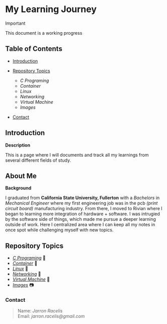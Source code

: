# My Learning Journey

> [!IMPORTANT]
> This document is a working progress


## Table of Contents

* [Introduction](#introduction)
* [Repository Topics](#repository-topics)

    * _C Programing_
    * _Container_
    * _Linux_
    * _Networking_
    * _Virtual Machine_
    * _Images_
    
* [Contact](#contact)   

## Introduction

**Description**

This is a page where I will documents and track all my learnings from several different fields of study.

## About Me

**Background**

I graduated from **California State University, Fullerton** with a _Bachelors_ in _Mechanical Engineer_ where my first engineering job was in the pcb _(print circuit board)_ manufacturing industry. From there, I moved to Rivian where I began to learning more integration of hardware + software. I was intrugied by the software side of things, which made me pursue a deeper learning outside of work. Here I centralized area where I can keep all my notes in once spot while challenging myself with new topics.

## Repository Topics

* [_C Programing_](https://github.com/jracelis-hub/my-learning-notes/tree/main/c_programming) :open_file_folder:
* [_Container_](https://github.com/jracelis-hub/my-learning-notes/tree/main/container) :open_file_folder:
* [_Linux_](https://github.com/jracelis-hub/my-learning-notes/tree/main/linux) :open_file_folder: 
* [_Networking_](https://github.com/jracelis-hub/my-learning-notes/tree/main/networking) :open_file_folder:
* [_Virtual Machine_](https://github.com/jracelis-hub/my-learning-notes/tree/main/virtual_machine) :open_file_folder:
* [_Images_](https://github.com/jracelis-hub/my-learning-notes/tree/main/images) 📷

### Contact
>  Name: _Jarron Racelis_ \
>  Email: _jarron.racelis@gmail.com_

